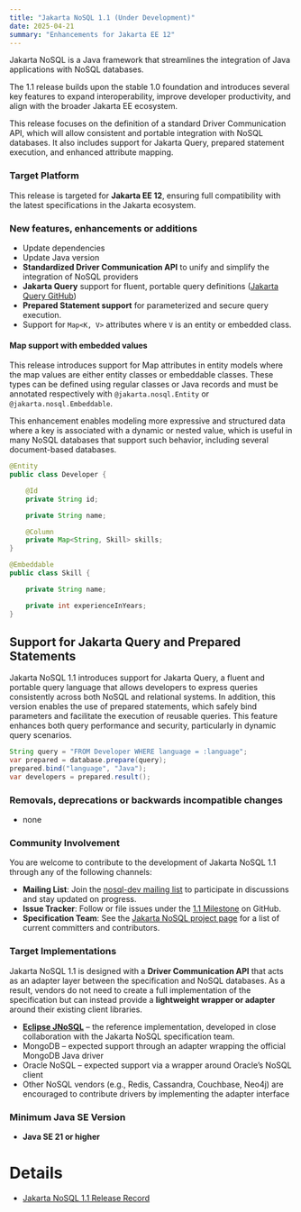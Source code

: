 ```yaml
---
title: "Jakarta NoSQL 1.1 (Under Development)"
date: 2025-04-21
summary: "Enhancements for Jakarta EE 12"
---
```


Jakarta NoSQL is a Java framework that streamlines the integration of Java applications with NoSQL databases.

The 1.1 release builds upon the stable 1.0 foundation and introduces several key features to expand interoperability, improve developer productivity, and align with the broader Jakarta EE ecosystem.

This release focuses on the definition of a standard Driver Communication API, which will allow consistent and portable integration with NoSQL databases. It also includes support for Jakarta Query, prepared statement execution, and enhanced attribute mapping.

### Target Platform

This release is targeted for **Jakarta EE 12**, ensuring full compatibility with the latest specifications in the Jakarta ecosystem.



### New features, enhancements or additions

* Update dependencies
* Update Java version
* **Standardized Driver Communication API** to unify and simplify the integration of NoSQL providers
* **Jakarta Query** support for fluent, portable query definitions ([Jakarta Query GitHub](https://github.com/jakartaee/query))
* **Prepared Statement support** for parameterized and secure query execution.
* Support for `Map<K, V>` attributes where `V` is an entity or embedded class.



#### Map support with embedded values

This release introduces support for Map attributes in entity models where the map values are either entity classes or embeddable classes. These types can be defined using regular classes or Java records and must be annotated respectively with `@jakarta.nosql.Entity` or `@jakarta.nosql.Embeddable`.

This enhancement enables modeling more expressive and structured data where a key is associated with a dynamic or nested value, which is useful in many NoSQL databases that support such behavior, including several document-based databases.


```java
@Entity
public class Developer {

    @Id
    private String id;

    private String name;

    @Column
    private Map<String, Skill> skills;
}

@Embeddable
public class Skill {

    private String name;

    private int experienceInYears;
}

```

##  Support for Jakarta Query and Prepared Statements

Jakarta NoSQL 1.1 introduces support for Jakarta Query, a fluent and portable query language that allows developers to express queries consistently across both NoSQL and relational systems. In addition, this version enables the use of prepared statements, which safely bind parameters and facilitate the execution of reusable queries. This feature enhances both query performance and security, particularly in dynamic query scenarios.

```java
String query = "FROM Developer WHERE language = :language";
var prepared = database.prepare(query);
prepared.bind("language", "Java");
var developers = prepared.result();
```

### Removals, deprecations or backwards incompatible changes

* none 

### Community Involvement

You are welcome to contribute to the development of Jakarta NoSQL 1.1 through any of the following channels:

-  **Mailing List**: Join the [nosql-dev mailing list](https://accounts.eclipse.org/mailing-list/nosql-dev) to participate in discussions and stay updated on progress.
-  **Issue Tracker**: Follow or file issues under the [1.1 Milestone](https://github.com/jakartaee/nosql/issues) on GitHub.
-  **Specification Team**: See the [Jakarta NoSQL project page](https://projects.eclipse.org/projects/ee4j.nosql/who) for a list of current committers and contributors.

### Target Implementations

Jakarta NoSQL 1.1 is designed with a **Driver Communication API** that acts as an adapter layer between the specification and NoSQL databases. As a result, vendors do not need to create a full implementation of the specification but can instead provide a **lightweight wrapper or adapter** around their existing client libraries.

- [**Eclipse JNoSQL**](https://github.com/eclipse/jnosql) – the reference implementation, developed in close collaboration with the Jakarta NoSQL specification team.
- MongoDB – expected support through an adapter wrapping the official MongoDB Java driver
- Oracle NoSQL – expected support via a wrapper around Oracle’s NoSQL client
- Other NoSQL vendors (e.g., Redis, Cassandra, Couchbase, Neo4j) are encouraged to contribute drivers by implementing the adapter interface

### Minimum Java SE Version
<!-- Specify the minimum required Java SE version for this specification -->
* **Java SE 21 or higher**

# Details

* [Jakarta NoSQL 1.1 Release Record](https://projects.eclipse.org/projects/ee4j.nosql/releases/1.1)
